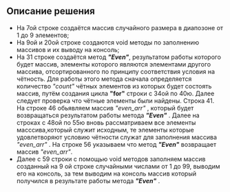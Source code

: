 ## Описание решения

+ На 7ой строке создаётся массив случайного размера в диапозоне от 1 до 9 элементов;
+ На 9ой и 20ой строке создаются void методы по заполнению массивов и их выводу на консоль;
+ На 31 строке создаётся метод **_"Even"_**, результатом работы которого будет массив, элементы которого являются элементами другого массива, отсортированного по принципу соответствия условия на чётность.
 Для работы этого метода сначала определяется количество _"count"_ чётных элементов из которых будет состоять массив, путём создания цикла **"for"** строки с 34ой по 40ю.
 Далее следует проверка что чётные элементы были найдены. Строка 41.
 На строке 46 обьявляем массив *"even_arr"* , который будет возвращаться результатом работы метода  **_"Even"_** .
 Далее на строках с 48ой по 55ю вновь рассматриваем все элементы масссива,который служит исходным, те элементы которые удовлетворяют условию чётности 
 служат для заполнения массива *"even_arr"* .
 На строке 56 указываем что метод **_"Even"_** возвращает массив *"even_arr"*.
+ Далее с 59 строки с помощью void методов заполняем массив созданный на 9 ой строке случайными числами от 1 до 99, выводим его на консоль, за тем выводим на консоль массив который получился в результате работы метода  **_"Even"_** .
